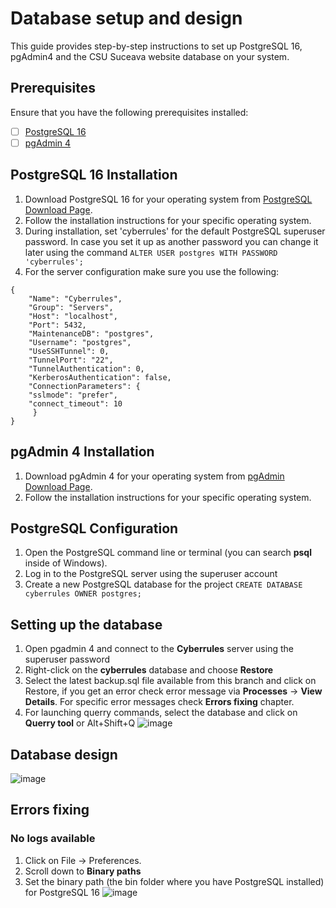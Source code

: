 # Database setup and design

This guide provides step-by-step instructions to set up PostgreSQL 16, pgAdmin4 and the CSU Suceava website database on your system.

## Prerequisites

Ensure that you have the following prerequisites installed:

- [ ] [PostgreSQL 16](https://www.postgresql.org/download/)
- [ ] [pgAdmin 4](https://www.pgadmin.org/download/)

## PostgreSQL 16 Installation

1. Download PostgreSQL 16 for your operating system from [PostgreSQL Download Page](https://www.postgresql.org/download/).
2. Follow the installation instructions for your specific operating system.
3. During installation, set 'cyberrules' for the default PostgreSQL superuser password. In case you set it up as another password you can change it later using the command `ALTER USER postgres WITH PASSWORD 'cyberrules';`
4. For the server configuration make sure you use the following:
```
{
    "Name": "Cyberrules",
    "Group": "Servers",
    "Host": "localhost",
    "Port": 5432,
    "MaintenanceDB": "postgres",
    "Username": "postgres",
    "UseSSHTunnel": 0,
    "TunnelPort": "22",
    "TunnelAuthentication": 0,
    "KerberosAuthentication": false,
    "ConnectionParameters": {
    "sslmode": "prefer",
    "connect_timeout": 10
     }         
}
```

## pgAdmin 4 Installation

1. Download pgAdmin 4 for your operating system from [pgAdmin Download Page](https://www.pgadmin.org/download/).
2. Follow the installation instructions for your specific operating system.

## PostgreSQL Configuration

1. Open the PostgreSQL command line or terminal (you can search **psql** inside of Windows).
2. Log in to the PostgreSQL server using the superuser account
3. Create a new PostgreSQL database for the project `CREATE DATABASE cyberrules OWNER postgres;`

## Setting up the database

1. Open pgadmin 4 and connect to the **Cyberrules** server using the superuser password
2. Right-click on the **cyberrules** database and choose **Restore**
3. Select the latest backup.sql file available from this branch and click on Restore, if you get an error check error message via **Processes** -> **View Details**. For specific error messages check **Errors fixing** chapter.
4. For launching querry commands, select the database and click on **Querry tool** or Alt+Shift+Q
![image](https://github.com/Cyberrules/Site_CSU/assets/74990176/0878d9c2-4556-44dd-a27c-1db44a08d280)

## Database design

![image](https://github.com/Cyberrules/Site_CSU/assets/74990176/9dca8e3b-5e19-47f3-98b7-7fd657b51c9a)

## Errors fixing
### No logs available

1. Click on File -> Preferences.
2. Scroll down to **Binary paths**
3. Set the binary path (the bin folder where you have PostgreSQL installed) for PostgreSQL 16
![image](https://github.com/Cyberrules/Site_CSU/assets/74990176/98b66db7-3b6c-4ea7-bb6b-57ac5789c7f9)


